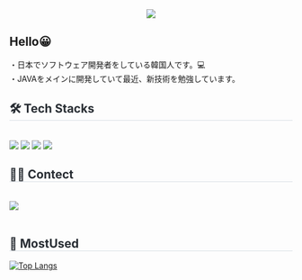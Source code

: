 <div align= "center">
    <img src="https://capsule-render.vercel.app/api?type=waving&color=0:9a71f9,100:fb98a2&height=180&text=Hello%20im%20jaehoon&animation=fadeIn&fontColor=ffffff&fontSize=40" />
    </div>
    <div style="text-align: left;"> 
    <h2 > Hello😀 </h2>  
    <div>  ・日本でソフトウェア開発者をしている韓国人です。💻</div> 
    <div>  ・JAVAをメインに開発していて最近、新技術を勉強しています。</div> 
    </div>
    <div style="text-align: left;">
    <h2 style="border-bottom: 1px solid #d8dee4; color: #282d33;"> 🛠️ Tech Stacks </h2> <br> 
    <div style="margin: ; text-align: left;" "text-align: left;"> <img src="https://img.shields.io/badge/Java-007396?style=for-the-badge&logo=Java&logoColor=white">
          <img src="https://img.shields.io/badge/Oracle-F80000?style=for-the-badge&logo=Oracle&logoColor=white">
          <img src="https://img.shields.io/badge/Flutter-02569B?style=for-the-badge&logo=Flutter&logoColor=white">
          <img src="https://img.shields.io/badge/Spring Boot-6DB33F?style=for-the-badge&logo=Spring Boot&logoColor=white">
          </div>
    </div>
    <div style="text-align: left;">
    <h2 style="border-bottom: 1px solid #d8dee4; color: #282d33;"> 🧑‍💻 Contect  </h2> <br> 
    <div align="left">
          <a href="mailto:jhk2636@gmail.com">
            <img src="https://img.shields.io/badge/jhk2636@gmail.com-D14836?style=for-the-badge&logo=gmail&logoColor=white"/>
          </a>
    </div>
    <br> 
    </div>
        <div style="text-align: left;"> 
            <h2 style="border-bottom: 1px solid #d8dee4; color: #282d33;"> 🏅 MostUsed  </h2> 
        </div> 
    </div>

[![Top Langs](https://github-readme-stats.vercel.app/api/top-langs/?username=frenchfries-9320)](https://github.com/anuraghazra/github-readme-stats)
